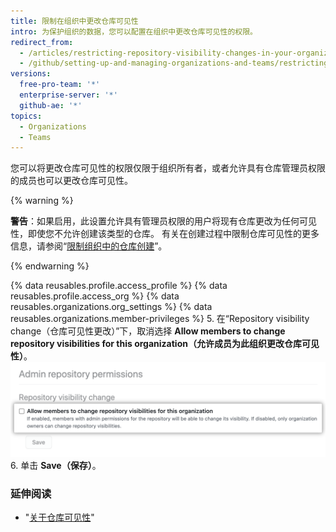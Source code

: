 ```yaml
---
title: 限制在组织中更改仓库可见性
intro: 为保护组织的数据，您可以配置在组织中更改仓库可见性的权限。
redirect_from:
  - /articles/restricting-repository-visibility-changes-in-your-organization
  - /github/setting-up-and-managing-organizations-and-teams/restricting-repository-visibility-changes-in-your-organization
versions:
  free-pro-team: '*'
  enterprise-server: '*'
  github-ae: '*'
topics:
  - Organizations
  - Teams
---
```


您可以将更改仓库可见性的权限仅限于组织所有者，或者允许具有仓库管理员权限的成员也可以更改仓库可见性。

{% warning %}

**警告**：如果启用，此设置允许具有管理员权限的用户将现有仓库更改为任何可见性，即使您不允许创建该类型的仓库。 有关在创建过程中限制仓库可见性的更多信息，请参阅“[限制组织中的仓库创建](/articles/restricting-repository-creation-in-your-organization)”。

{% endwarning %}


{% data reusables.profile.access_profile %}
{% data reusables.profile.access_org %}
{% data reusables.organizations.org_settings %}
{% data reusables.organizations.member-privileges %}
5. 在“Repository visibility change（仓库可见性更改）”下，取消选择 **Allow members to change repository visibilities for this organization（允许成员为此组织更改仓库可见性）**。 ![允许成员更改仓库可见性的复选框](/assets/images/help/organizations/disallow-members-to-change-repo-visibility.png)
6. 单击 **Save（保存）**。

### 延伸阅读

- "[关于仓库可见性](/github/creating-cloning-and-archiving-repositories/about-repository-visibility)"
